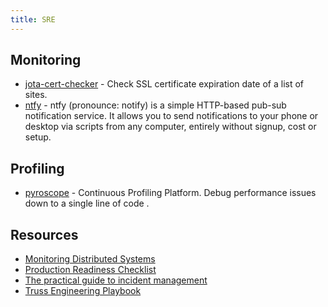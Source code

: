 ```yaml
---
title: SRE
---
```


## Monitoring

- [jota-cert-checker](https://github.com/juliojsb/jota-cert-checker) - Check SSL certificate expiration date of a list of sites.
- [ntfy](https://ntfy.sh/) - ntfy (pronounce: notify) is a simple HTTP-based pub-sub notification service. It allows you to send notifications to your phone or desktop via scripts from any computer, entirely without signup, cost or setup.

## Profiling

- [pyroscope](https://github.com/grafana/pyroscope) - Continuous Profiling Platform. Debug performance issues down to a single line of code .

## Resources

- [Monitoring Distributed Systems](https://sre.google/sre-book/monitoring-distributed-systems/)
- [Production Readiness Checklist](https://gruntwork.io/devops-checklist)
- [The practical guide to incident management](https://incident.io/guide/)
- [Truss Engineering Playbook](https://playbook.truss.dev/docs)
